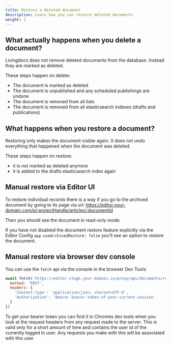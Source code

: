 ```yaml
---
title: Restore a deleted document
description: Learn how you can restore deleted documents
weight: 1
---
```


## What actually happens when you delete a document?

Livingdocs does not remove deleted documents from the database. Instead they are marked as deleted.

These steps happen on delete:
* The document is marked as deleted
* The document is unpublished and any scheduled publishings are undone
* The document is removed from all lists
* The document is removed from all elasticsearch indexes (drafts and publications)

## What happens when you restore a document?

Restoring only makes the document visible again. It does not undo everything that happened when the document was deleted.

These steps happen on restore:

* it is not marked as deleted anymore
* it is added to the drafts elasticsearch index again

## Manual restore via Editor UI

To restore individual records there is a way if you go to the archived document by going to its page via url:
https://editor.your-domain.com/p/:projectHandle/articles/:documentId

Then you should see the document in read-only mode.

If you have not disabled the document restore feature explicitly via the Editor Config `app.useArchivedRestore: false` you’ll see an option to restore the document.

## Manual restore via browser dev console

You can use the `fetch` api via the console in the browser Dev Tools:

```js
await fetch('https://editor.stage.your-domain.io/proxy/api/documents/restore/:documentId', {
  method: 'POST',
  headers: {
    'Content-type': 'application/json; charset=UTF-8',
    'Authorization': 'Bearer bearer-token-of-your-current-session'
  }
})
```

To get your bearer token you can find it in Chromes dev tools when you look at the request headers from any request made to the server. This is valid only for a short amount of time and contains the user id of the currently logged in user. Any requests you make with this will be associated with this user.
